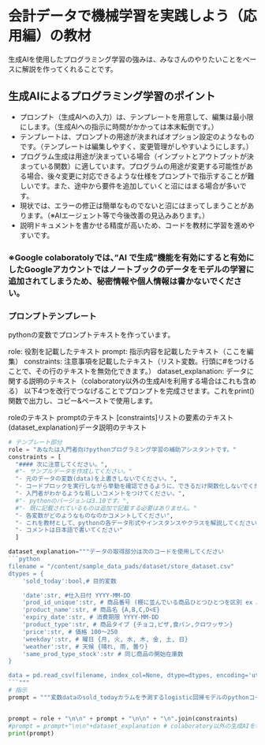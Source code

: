 # 会計データで機械学習を実践しよう（応用編）の教材

生成AIを使用したプログラミング学習の強みは、みなさんのやりたいことをベースに解説を作ってくれることです。

## 生成AIによるプログラミング学習のポイント
- プロンプト（生成AIへの入力）は、テンプレートを用意して、編集は最小限にします。（生成AIへの指示に時間がかかっては本末転倒です。）
- テンプレートは、プロンプトの用途が決まればオプション設定のようなものです。（テンプレートは編集しやすく、変更管理がしやすいようにします。）
- プログラム生成は用途が決まっている場合（インプットとアウトプットが決まっている関数）に適しています。プログラムの用途が変更する可能性がある場合、後々変更に対応できるような仕様をプロンプトで指示することが難しいです。また、途中から要件を追加していくと沼にはまる場合が多いです。
- 現状では、エラーの修正は簡単なものでないと沼にはまってしまうことがあります。（※AIエージェント等で今後改善の見込みあります。）
- 説明ドキュメントを書かせる精度が高いため、コードを教材に学習を進めやすいです。

### ※Google colaboratolyでは、”AI で生成”機能を有効にすると有効にしたGoogleアカウントではノートブックのデータをモデルの学習に追加されてしまうため、秘密情報や個人情報は書かないでください。


### プロンプトテンプレート

pythonの変数でプロンプトテキストを作っています。

role: 役割を記載したテキスト
prompt: 指示内容を記載したテキスト（ここを編集）
constraints: 注意事項を記載したテキスト（リスト変数。行頭に#をつけることで、その行のテキストを無効化できます。）
dataset_explanation: データに関する説明のテキスト（colaboratory以外の生成AIを利用する場合はこれも含める）
以下4つを改行でつなげることでプロンプトを完成させます。これをprint()関数で出力し、コピー&ペーストで使用します。

roleのテキスト
promptのテキスト
[constraints]リストの要素のテキスト
(dataset_explanation)データ説明のテキスト






```python
# テンプレート部分
role = "あなたは入門者向けpythonプログラミング学習の補助アシスタントです。"
constraints = [
  "#### 次に注意してください。",
  #"- サンプルデータを作成してください。"
  "- 元のデータの変数(data)を上書きしないでください。",
  "- コードブロックを実行しながら挙動を確認できるように、できるだけ関数化しないでください。",
  "- 入門者がわかるような易しいコメントをつけてください。",
  #"- pythonのバージョンは3.10です。",
  #"- 既に記載されているものは追加で記載する必要はありません。"
  "- 各変数がどのようなものなのかコメントしてください",
  "- これを教材として、pythonの各データ形式やインスタンスやクラスを解説してください",
  "- コメントは日本語で書いてください"
  ]

dataset_explanation="""データの取得部分は次のコードを使用してください
```python
filename = "/content/sample_data_pads/dataset/store_dataset.csv"
dtypes = {
    'sold_today':bool,# 目的変数

    'date':str, #仕入日付 YYYY-MM-DD
    'prod_id_unique':str, # 商品番号 (棚に並んでいる商品ひとつひとつを区別 ex A_1_20240401, A_2_20240401, ...)
    'product_name':str, # 商品名 {A,B,C,D<E}
    'expiry_date':str, # 消費期限 YYYY-MM-DD
    'product_type':str, # 商品タイプ {チョコ,ピザ,食パン,クロワッサン}
    'price':str, # 価格 100〜250
    'weekday':str, # 曜日 {月, 火, 水, 木, 金, 土, 日}
    'weather':str, # 天候 {晴れ, 雨, 曇り}
    'same_prod_type_stock':str # 同じ商品の開始在庫数
}

data = pd.read_csv(filename, index_col=None, dtype=dtypes, encoding='utf-8')
```"""
# 指示
prompt = """変数dataのsold_todayカラムを予測するlogistic回帰モデルのpythonコードを提供してください"""


prompt = role + "\n\n" + prompt + "\n\n" + "\n".join(constraints)
#prompt = prompt+"\n\n"+dataset_explanation # colaboratory以外の生成AIを利用する場合は行頭の#をはずし、有効にする
print(prompt)
```
